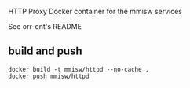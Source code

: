 HTTP Proxy Docker container for the mmisw services

See orr-ont's README


## build and push

    docker build -t mmisw/httpd --no-cache .
    docker push mmisw/httpd

